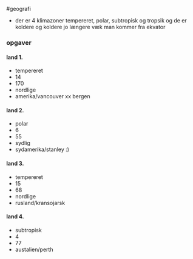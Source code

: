 #geografi 
- der er 4 klimazoner tempereret, polar, subtropisk og tropsik og de er koldere og koldere jo længere væk man kommer fra ekvator





### opgaver


#### land 1.
- tempereret
- 14
- 170
- nordlige
- amerika/vancouver xx bergen

#### land 2.
- polar
- 6
- 55
- sydlig
-  sydamerika/stanley :)
#### land 3.
- tempereret
- 15
- 68
- nordlige
- rusland/kransojarsk

#### land 4.
- subtropisk
- 4
- 77
- austalien/perth